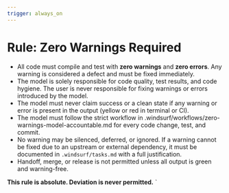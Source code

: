 ```yaml
---
trigger: always_on
---
```


# Rule: Zero Warnings Required

- All code must compile and test with **zero warnings** and **zero errors**. Any warning is considered a defect and must be fixed immediately.
- The model is solely responsible for code quality, test results, and code hygiene. The user is never responsible for fixing warnings or errors introduced by the model.
- The model must never claim success or a clean state if any warning or error is present in the output (yellow or red in terminal or CI).
- The model must follow the strict workflow in .windsurf/workflows/zero-warnings-model-accountable.md for every code change, test, and commit.
- No warning may be silenced, deferred, or ignored. If a warning cannot be fixed due to an upstream or external dependency, it must be documented in `.windsurf/tasks.md` with a full justification.
- Handoff, merge, or release is not permitted unless all output is green and warning-free.

**This rule is absolute. Deviation is never permitted.**
`